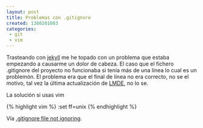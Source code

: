 ```yaml
---
layout: post
title: Problemas con .gitignore
created: 1380201083
categories:
 - git
 - vim
---
```

Trasteando con [jekyll][jekyll] me he topado con un problema que estaba empezando a causarme un dolor de cabeza. El caso que el fichero .gitignore del proyecto no funcionaba si tenía más de una línea lo cual es un problemón. El problema era que el final de línea no era correcto, no se el motivo, tal vez la última actualización de [LMDE][mint], no lo se.

La solución si usas vim

{% highlight vim %}
:set ff=unix
{% endhighlight %}

Vía [.gitignore file not ignoring][stackoverflow].

[jekyll]: http://jekyllrb.com
[mint]: http://www.linuxmint.com
[stackoverflow]: http://stackoverflow.com/a/9531213
